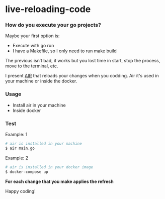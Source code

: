 # live-reloading-code

### How do you execute your go projects?

Maybe your first option is:
* Execute with go run <main>
* I have a Makefile, so I only need to run make build

The previous isn’t bad, it works but you lost time in start, stop the process, move to the terminal, etc.

I present [AIR](https://github.com/cosmtrek/air) that reloads your changes when you codding. Air it's used in your machine or inside the docker.

### Usage

* Install air in your machine
* Inside docker


### Test

Example: 1

```sh
# air is installed in your machine
$ air main.go
```

Example: 2

```sh
# air is installed in your docker image
$ docker-compose up
```

__For each change that you make applies the refresh__

Happy coding!